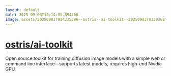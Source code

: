 ```yaml
---
layout: default
date: 2025-09-03T12:14:09.894460
image: assets/20250903T014235396--ostris--ai-toolkit--20250903T015036279--cropped.png
---
```


# [ostris/ai-toolkit](https://github.com/ostris/ai-toolkit)

Open source toolkit for training diffusion image models with a simple web or command line interface—supports latest models, requires high-end Nvidia GPU
